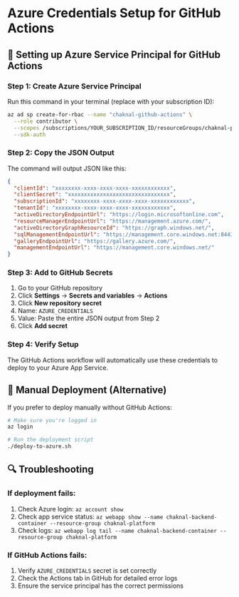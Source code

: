 # Azure Credentials Setup for GitHub Actions

## 🔐 Setting up Azure Service Principal for GitHub Actions

### Step 1: Create Azure Service Principal

Run this command in your terminal (replace with your subscription ID):

```bash
az ad sp create-for-rbac --name "chaknal-github-actions" \
  --role contributor \
  --scopes /subscriptions/YOUR_SUBSCRIPTION_ID/resourceGroups/chaknal-platform \
  --sdk-auth
```

### Step 2: Copy the JSON Output

The command will output JSON like this:
```json
{
  "clientId": "xxxxxxxx-xxxx-xxxx-xxxx-xxxxxxxxxxxx",
  "clientSecret": "xxxxxxxxxxxxxxxxxxxxxxxxxxxxxxxx",
  "subscriptionId": "xxxxxxxx-xxxx-xxxx-xxxx-xxxxxxxxxxxx",
  "tenantId": "xxxxxxxx-xxxx-xxxx-xxxx-xxxxxxxxxxxx",
  "activeDirectoryEndpointUrl": "https://login.microsoftonline.com",
  "resourceManagerEndpointUrl": "https://management.azure.com/",
  "activeDirectoryGraphResourceId": "https://graph.windows.net/",
  "sqlManagementEndpointUrl": "https://management.core.windows.net:8443/",
  "galleryEndpointUrl": "https://gallery.azure.com/",
  "managementEndpointUrl": "https://management.core.windows.net/"
}
```

### Step 3: Add to GitHub Secrets

1. Go to your GitHub repository
2. Click **Settings** → **Secrets and variables** → **Actions**
3. Click **New repository secret**
4. Name: `AZURE_CREDENTIALS`
5. Value: Paste the entire JSON output from Step 2
6. Click **Add secret**

### Step 4: Verify Setup

The GitHub Actions workflow will automatically use these credentials to deploy to your Azure App Service.

## 🚀 Manual Deployment (Alternative)

If you prefer to deploy manually without GitHub Actions:

```bash
# Make sure you're logged in
az login

# Run the deployment script
./deploy-to-azure.sh
```

## 🔍 Troubleshooting

### If deployment fails:
1. Check Azure login: `az account show`
2. Check app service status: `az webapp show --name chaknal-backend-container --resource-group chaknal-platform`
3. Check logs: `az webapp log tail --name chaknal-backend-container --resource-group chaknal-platform`

### If GitHub Actions fails:
1. Verify `AZURE_CREDENTIALS` secret is set correctly
2. Check the Actions tab in GitHub for detailed error logs
3. Ensure the service principal has the correct permissions
